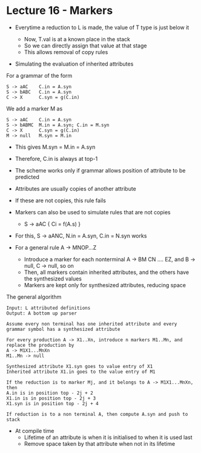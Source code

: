 # Lecture 16 - Markers

- Everytime a reduction to L is made, the value of T type is just below it
  - Now, T.val is at a known place in the stack
  - So we can directly assign that value at that stage
  - This allows removal of copy rules

- Simulating the evaluation of inherited attributes

For a grammar of the form
```
S -> aAC    C.in = A.syn 
S -> bABC   C.in = A.syn
C -> X      C.syn = g(C.in)
```
We add a marker M as
```
S -> aAC    C.in = A.syn
S -> bABMC  M.in = A.syn; C.in = M.syn
C -> X      C.syn = g(C.in)
M -> null   M.syn = M.in
```
  - This gives M.syn = M.in = A.syn
  - Therefore, C.in is always at top-1
  - The scheme works only if grammar allows position of attribute to be predicted
  - Attributes are usually copies of another attribute
  - If these are not copies, this rule fails
  - Markers can also be used to simulate rules that are not copies
    - S -> aAC  { Ci = f(A.s) }
  - For this, S -> aANC, N.in = A.syn, C.in = N.syn works

- For a general rule A -> MNOP...Z
  - Introduce a marker for each nonterminal A -> BM CN .... EZ, and B -> null, C -> null, so on
  - Then, all markers contain inherited attributes, and the others have the synthesized values
  - Markers are kept only for synthesized attributes, reducing space

The general algorithm
```
Input: L attributed definitions
Output: A bottom up parser

Assume every non terminal has one inherited attribute and every grammar symbol has a synthesized attribute

For every production A -> X1..Xn, introduce n markers M1..Mn, and replace the production by
A -> M1X1...MnXn
M1..Mn -> null

Synthesized attribute X1.syn goes to value entry of X1
Inherited attribute X1.in goes to the value entry of M1

If the reduction is to marker Mj, and it belongs to A -> M1X1...MnXn, then
A.in is in position top - 2j + 2
X1.in is in position top - 2j + 3
X1.syn is in position top - 2j + 4

If reduction is to a non terminal A, then compute A.syn and push to stack
```

- At compile time
  - Lifetime of an attribute is when it is initialised to when it is used last
  - Remove space taken by that attribute when not in its lifetime